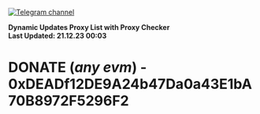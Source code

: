 [![Telegram channel](https://img.shields.io/endpoint?url=https://runkit.io/damiankrawczyk/telegram-badge/branches/master?url=https://t.me/n4z4v0d)](https://t.me/n4z4v0d) 

**Dynamic Updates Proxy List with Proxy Checker**  
**Last Updated: 21.12.23 00:03**

# DONATE (_any evm_) - 0xDEADf12DE9A24b47Da0a43E1bA70B8972F5296F2
